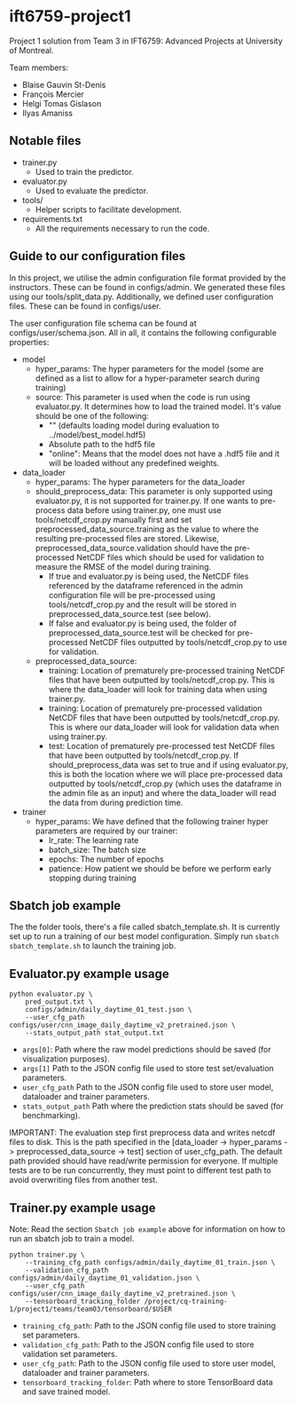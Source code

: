 # ift6759-project1

Project 1 solution from Team 3 in IFT6759: Advanced Projects
at University of Montreal.

Team members:
* Blaise Gauvin St-Denis 
* François Mercier 
* Helgi Tomas Gislason
* Ilyas Amaniss

## Notable files

* trainer.py
  * Used to train the predictor.
* evaluator.py
  * Used to evaluate the predictor.
* tools/
  * Helper scripts to facilitate development.
* requirements.txt
  * All the requirements necessary to run the code.

## Guide to our configuration files

In this project, we utilise the admin configuration file format provided by the instructors. 
These can be found in configs/admin. We generated these files using our tools/split_data.py.
Additionally, we defined user configuration files. These can be found in configs/user.

The user configuration file schema can be found at configs/user/schema.json. All in all, it
contains the following configurable properties:

* model
    * hyper_params: The hyper parameters for the model (some are defined as a list to allow
    for a hyper-parameter search during training)
    * source: This parameter is used when the code is run using evaluator.py. It determines
    how to load the trained model. It's value should be one of the following:
        * "" (defaults loading model during evaluation to ../model/best_model.hdf5)
        * Absolute path to the hdf5 file 
        * "online": Means that the model does not have a .hdf5 file and it will be loaded
        without any predefined weights. 
* data_loader
    * hyper_params: The hyper parameters for the data_loader
    * should_preprocess_data: This parameter is only supported using evaluator.py, it is not supported
    for trainer.py. If one wants to pre-process data before using trainer.py, one must use tools/netcdf_crop.py
    manually first and set preprocessed_data_source.training as the value to where the resulting pre-processed
    files are stored. Likewise, preprocessed_data_source.validation should have the pre-processed NetCDF files
    which should be used for validation to measure the RMSE of the model during training.
        * If true and evaluator.py is being used, the NetCDF files referenced by the dataframe referenced in
        the admin configuration file will be pre-processed using tools/netcdf_crop.py and the result will be
        stored in preprocessed_data_source.test (see below).
        * If false and evaluator.py is being used, the folder of preprocessed_data_source.test will be checked
        for pre-processed NetCDF files outputted by tools/netcdf_crop.py to use for validation.
    * preprocessed_data_source:
        * training: Location of prematurely pre-processed training NetCDF files that have been outputted by
        tools/netcdf_crop.py. This is where the data_loader will look for training data when using trainer.py.
        * training: Location of prematurely pre-processed validation NetCDF files that have been outputted by
        tools/netcdf_crop.py. This is where our data_loader will look for validation data when using trainer.py.
        * test: Location of prematurely pre-processed test NetCDF files that have been outputted by
        tools/netcdf_crop.py. If should_preprocess_data was set to true and if using evaluator.py, this is both the
        location where we will place pre-processed data outputted by tools/netcdf_crop.py (which uses the dataframe
        in the admin file as an input) and where the data_loader will read the data from during prediction time.
* trainer 
    * hyper_params: We have defined that the following trainer hyper parameters are required by our trainer:
        * lr_rate: The learning rate
        * batch_size: The batch size
        * epochs: The number of epochs
        * patience: How patient we should be before we perform early stopping during training

## Sbatch job example

The the folder tools, there's a file called sbatch_template.sh. 
It is currently set up to run a training of our best model configuration. 
Simply run `sbatch sbatch_template.sh` to launch the training job.

## Evaluator.py example usage

```
python evaluator.py \
    pred_output.txt \
    configs/admin/daily_daytime_01_test.json \
    --user_cfg_path configs/user/cnn_image_daily_daytime_v2_pretrained.json \
    --stats_output_path stat_output.txt
```

* `args[0]`: Path where the raw model predictions should be saved (for visualization purposes).
* `args[1]` Path to the JSON config file used to store test set/evaluation parameters.
* `user_cfg_path` Path to the JSON config file used to store user model, dataloader and trainer parameters.
* `stats_output_path` Path where the prediction stats should be saved (for benchmarking).

IMPORTANT: The evaluation step first preprocess data and writes netcdf files to disk.
This is the path specified in the [data_loader -> hyper_params -> preprocessed_data_source -> test]
section of user_cfg_path. The default path provided should have read/write permission for
everyone. If multiple tests are to be run concurrently, they must point to
different test path to avoid overwriting files from another test.

## Trainer.py example usage

Note: Read the section `Sbatch job example` above for information on how to run an sbatch job to train a model.

```
python trainer.py \
    --training_cfg_path configs/admin/daily_daytime_01_train.json \
    --validation_cfg_path configs/admin/daily_daytime_01_validation.json \
    --user_cfg_path configs/user/cnn_image_daily_daytime_v2_pretrained.json \
    --tensorboard_tracking_folder /project/cq-training-1/project1/teams/team03/tensorboard/$USER
```

* `training_cfg_path`: Path to the JSON config file used to store training set parameters.
* `validation_cfg_path`: Path to the JSON config file used to store validation set parameters.
* `user_cfg_path`: Path to the JSON config file used to store user model, dataloader and trainer parameters.
* `tensorboard_tracking_folder`: Path where to store TensorBoard data and save trained model. 
